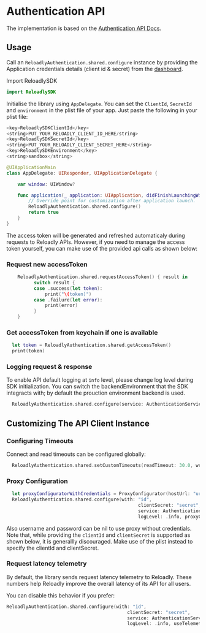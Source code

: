 # Authentication API

The implementation is based on the [Authentication API Docs](https://developers.reloadly.com/#authentication-api).

## Usage

Call an `ReloadlyAuthentication.shared.configure` instance by providing the Application credentials details (client id & secret) from
the [dashboard](https://www.reloadly.com/developers/api-settings).

Import ReloadlySDK
```swift
import ReloadlySDK
```
Initialise the library using `AppDelegate`. You can set the `ClientId`, `SecretId` and `environment` in the plist file of your app. Just paste the following in your plist file:

```swift
<key>ReloadlySDKClientId</key>
<string>PUT_YOUR_RELOADLY_CLIENT_ID_HERE/string>
<key>ReloadlySDKSecretId</key>
<string>PUT_YOUR_RELOADLY_CLIENT_SECRET_HERE</string>
<key>ReloadlySDKEnvironment</key>
<string>sandbox</string>
```


```swift
@UIApplicationMain
class AppDelegate: UIResponder, UIApplicationDelegate {

    var window: UIWindow?

    func application(_ application: UIApplication, didFinishLaunchingWithOptions launchOptions: [UIApplication.LaunchOptionsKey: Any]?) -> Bool {
        // Override point for customization after application launch.
        ReloadlyAuthentication.shared.configure()
        return true
    }
}
```

The access token will be generated and refreshed automaticaly during requests to Reloadly APIs. However, if you need to manage the access token yourself, you can make use of the provided api calls as shown below:

### Request new accessToken
```swift
    ReloadlyAuthentication.shared.requestAccessToken() { result in
          switch result {
          case .success(let token):
              print("\(token)")
          case .failure(let error):
              print(error)
          }
    }
```

### Get accessToken from keychain if one is available
```swift
  let token = ReloadlyAuthentication.shared.getAccessToken()
  print(token)
```

### Logging request & response

To enable API default logging at `info` level, please change log level during SDK initialization.
You can switch the backendEnvironment that the SDK integracts with; by default the prouction environment backend is used.

```swift
  ReloadlyAuthentication.shared.configure(service: AuthenticationService(backendEnvironment: .sandbox), logLevel: .info)
```

## Customizing The API Client Instance

### Configuring Timeouts

Connect and read timeouts can be configured globally:

```swift
  ReloadlyAuthentication.shared.setCustomTimeouts(readTimeout: 30.0, writeTimeout: 30.0)
```

### Proxy Configuration

```swift
  let proxyConfiguratorWithCredentials = ProxyConfigurator(hostUrl: "url", port: 8043, username: "username", password: "password")
  ReloadlyAuthentication.shared.configure(with: "id",
                                                clientSecret: "secret",
                                                service: AuthenticationService(backendEnvironment: .sandbox),
                                                logLevel: .info, proxyConfiguration: proxyConfiguratorWithCredentials)

```
Also username and password can be nil to use proxy without credentials. 
Note that, while providing the `clientId` and `clientSecret` is supported as shown below, it is generallly discouraged. Make use of the plist instead to specify the clientId and clientSecret.


### Request latency telemetry

By default, the library sends request latency telemetry to Reloadly. These numbers help Reloadly improve the overall latency of its API for all users.

You can disable this behavior if you prefer:

```swift
ReloadlyAuthentication.shared.configure(with: "id",
                                            clientSecret: "secret",
                                            service: AuthenticationService(backendEnvironment: .sandbox),
                                            logLevel: .info, useTelemetry: false)

```

